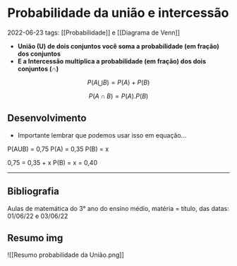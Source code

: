 # Probabilidade da união e intercessão
2022-06-23
tags: [[Probabilidade]] e [[Diagrama de Venn]]

* **União (U) de dois conjuntos você soma a probabilidade (em fração) dos conjuntos**
* **E a Intercessão multiplica a probabilidade (em fração) dos dois conjuntos (∩)**

$$P(A ⋃ B) = P(A) + P(B)$$

$$P(A ∩ B) = P(A) . P(B)$$

## Desenvolvimento

* Importante lembrar que podemos usar isso em equação...

P(AUB) = 0,75
P(A) = 0,35
P(B) = x

0,75 = 0,35 + x
P(B) = x = 0,40

-----------------------------------------------
## Bibliografia

Aulas de matemática do 3° ano do ensino médio, matéria = título, das datas: 01/06/22 e 03/06/22

## Resumo img

![[Resumo probabilidade da União.png]]